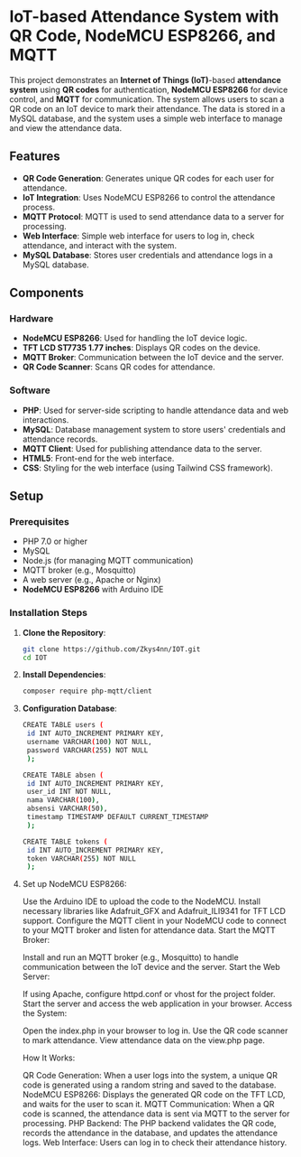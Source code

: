 # IoT-based Attendance System with QR Code, NodeMCU ESP8266, and MQTT

This project demonstrates an **Internet of Things (IoT)**-based **attendance system** using **QR codes** for authentication, **NodeMCU ESP8266** for device control, and **MQTT** for communication. The system allows users to scan a QR code on an IoT device to mark their attendance. The data is stored in a MySQL database, and the system uses a simple web interface to manage and view the attendance data.

## Features

- **QR Code Generation**: Generates unique QR codes for each user for attendance.
- **IoT Integration**: Uses NodeMCU ESP8266 to control the attendance process.
- **MQTT Protocol**: MQTT is used to send attendance data to a server for processing.
- **Web Interface**: Simple web interface for users to log in, check attendance, and interact with the system.
- **MySQL Database**: Stores user credentials and attendance logs in a MySQL database.

## Components

### Hardware

- **NodeMCU ESP8266**: Used for handling the IoT device logic.
- **TFT LCD ST7735 1.77 inches**: Displays QR codes on the device.
- **MQTT Broker**: Communication between the IoT device and the server.
- **QR Code Scanner**: Scans QR codes for attendance.

### Software

- **PHP**: Used for server-side scripting to handle attendance data and web interactions.
- **MySQL**: Database management system to store users' credentials and attendance records.
- **MQTT Client**: Used for publishing attendance data to the server.
- **HTML5**: Front-end for the web interface.
- **CSS**: Styling for the web interface (using Tailwind CSS framework).

## Setup

### Prerequisites

- PHP 7.0 or higher
- MySQL
- Node.js (for managing MQTT communication)
- MQTT broker (e.g., Mosquitto)
- A web server (e.g., Apache or Nginx)
- **NodeMCU ESP8266** with Arduino IDE

### Installation Steps

1. **Clone the Repository**:

   ```bash
   git clone https://github.com/Zkys4nn/IOT.git
   cd IOT
2. **Install Dependencies**:
   ```bash
   composer require php-mqtt/client

3. **Configuration Database**:
   ```bash
   CREATE TABLE users (
    id INT AUTO_INCREMENT PRIMARY KEY,
    username VARCHAR(100) NOT NULL,
    password VARCHAR(255) NOT NULL
    );

   CREATE TABLE absen (
    id INT AUTO_INCREMENT PRIMARY KEY,
    user_id INT NOT NULL,
    nama VARCHAR(100),
    absensi VARCHAR(50),
    timestamp TIMESTAMP DEFAULT CURRENT_TIMESTAMP
    );

   CREATE TABLE tokens (
    id INT AUTO_INCREMENT PRIMARY KEY,
    token VARCHAR(255) NOT NULL
    );

4. Set up NodeMCU ESP8266:

    Use the Arduino IDE to upload the code to the NodeMCU.
    Install necessary libraries like Adafruit_GFX and Adafruit_ILI9341 for TFT LCD support.
    Configure the MQTT client in your NodeMCU code to connect to your MQTT broker and listen for attendance data.
    Start the MQTT Broker:

    Install and run an MQTT broker (e.g., Mosquitto) to handle communication between the IoT device and the server.
    Start the Web Server:

    If using Apache, configure httpd.conf or vhost for the project folder.
    Start the server and access the web application in your browser.
    Access the System:

    Open the index.php in your browser to log in.
    Use the QR code scanner to mark attendance.
    View attendance data on the view.php page.
   
    How It Works:
   
    QR Code Generation: When a user logs into the system, a unique QR code is generated using a random string and saved to the database.
    NodeMCU ESP8266: Displays the generated QR code on the TFT LCD, and waits for the user to scan it.
    MQTT Communication: When a QR code is scanned, the attendance data is sent via MQTT to the server for processing.
    PHP Backend: The PHP backend validates the QR code, records the attendance in the database, and updates the attendance logs.
    Web Interface: Users can log in to check their attendance history.
